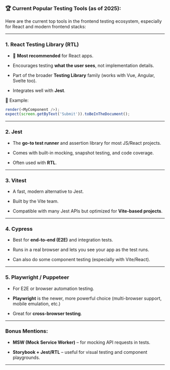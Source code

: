 

### 🏆 Current Popular Testing Tools (as of 2025):

Here are the current top tools in the frontend testing ecosystem, especially for React and modern frontend stacks:

---

### 1. **React Testing Library (RTL)**

- 📌 **Most recommended** for React apps.
    
- Encourages testing **what the user sees**, not implementation details.
    
- Part of the broader **Testing Library** family (works with Vue, Angular, Svelte too).
    
- Integrates well with **Jest**.
    

🔧 Example:

```js
render(<MyComponent />);
expect(screen.getByText('Submit')).toBeInTheDocument();
```

---

### 2. **Jest**

- The **go-to test runner** and assertion library for most JS/React projects.
    
- Comes with built-in mocking, snapshot testing, and code coverage.
    
- Often used with **RTL**.
    

---

### 3. **Vitest**

- A fast, modern alternative to Jest.
    
- Built by the Vite team.
    
- Compatible with many Jest APIs but optimized for **Vite-based projects**.
    

---

### 4. **Cypress**

- Best for **end-to-end (E2E)** and integration tests.
    
- Runs in a real browser and lets you see your app as the test runs.
    
- Can also do some component testing (especially with Vite/React).
    

---

### 5. **Playwright / Puppeteer**

- For E2E or browser automation testing.
    
- **Playwright** is the newer, more powerful choice (multi-browser support, mobile emulation, etc.)
    
- Great for **cross-browser testing**.
    

---

### Bonus Mentions:

- **MSW (Mock Service Worker)** – for mocking API requests in tests.
    
- **Storybook + Jest/RTL** – useful for visual testing and component playgrounds.
    

---

